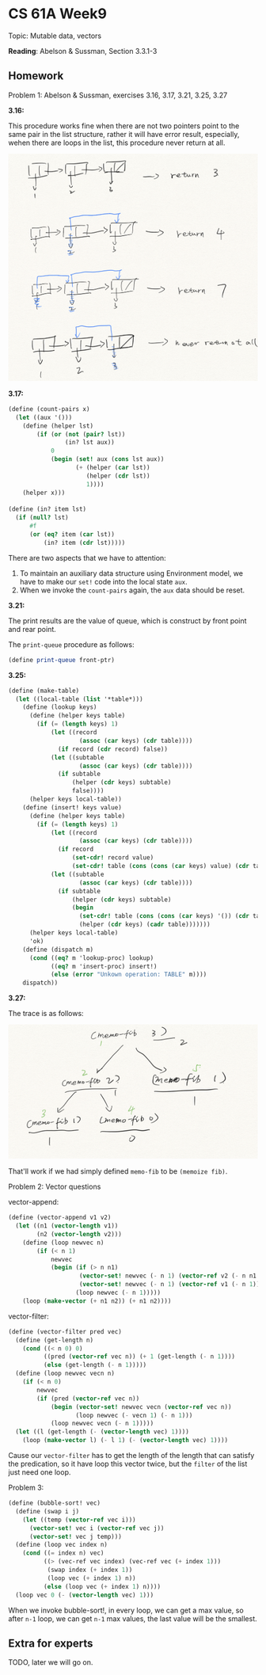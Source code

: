 # CS 61A Week9

Topic: Mutable data, vectors

**Reading**: Abelson & Sussman, Section 3.3.1-3

## Homework

Problem 1: Abelson & Sussman, exercises 3.16, 3.17, 3.21, 3.25, 3.27

**3.16:**

This procedure works fine when there are not two pointers point to the same pair in the list structure, rather it will have error result, especially, wehen there are loops in the list, this procedure never return at all.

![3.16](../images/3.16.png)

**3.17:**

```Scheme
(define (count-pairs x)
  (let ((aux '()))
    (define (helper lst)
        (if (or (not (pair? lst))
                (in? lst aux))
            0
            (begin (set! aux (cons lst aux))
                   (+ (helper (car lst))
                      (helper (cdr lst))
                      1))))
    (helper x)))

(define (in? item lst)
  (if (null? lst)
      #f
      (or (eq? item (car lst))
          (in? item (cdr lst)))))

```

There are two aspects that we have to attention:

1. To maintain an auxiliary data structure using Environment model, we have to make our `set!` code into the local state `aux`.
2. When we invoke the `count-pairs` again, the `aux` data should be reset.

**3.21:**

The print results are the value of queue, which is construct by front point and rear point.

The `print-queue` procedure as follows:

```Scheme
(define print-queue front-ptr)
```

**3.25:**

```Scheme
(define (make-table)
  (let ((local-table (list '*table*)))
    (define (lookup keys)
      (define (helper keys table)
        (if (= (length keys) 1)
            (let ((record
                    (assoc (car keys) (cdr table))))
              (if record (cdr record) false))
            (let ((subtable
                    (assoc (car keys) (cdr table))))
              (if subtable
                  (helper (cdr keys) subtable)
                  false))))
      (helper keys local-table))
    (define (insert! keys value)
      (define (helper keys table)
        (if (= (length keys) 1)
            (let ((record
                    (assoc (car keys) (cdr table))))
              (if record
                  (set-cdr! record value)
                  (set-cdr! table (cons (cons (car keys) value) (cdr table)))))
            (let ((subtable
                    (assoc (car keys) (cdr table))))
              (if subtable
                  (helper (cdr keys) subtable)
                  (begin 
                    (set-cdr! table (cons (cons (car keys) '()) (cdr table)))
                    (helper (cdr keys) (cadr table)))))))
      (helper keys local-table)
      'ok)
    (define (dispatch m)
      (cond ((eq? m 'lookup-proc) lookup)
            ((eq? m 'insert-proc) insert!)
            (else (error "Unkown operation: TABLE" m))))
    dispatch))
```

**3.27:**

The trace is as follows:

![3.27](../images/3.27.png)

That'll work if we had simply defined `memo-fib` to be `(memoize fib)`.

Problem 2: Vector questions

vector-append:

```Scheme
(define (vector-append v1 v2)
  (let ((n1 (vector-length v1))
        (n2 (vector-length v2)))  
    (define (loop newvec n)
        (if (< n 1)
            newvec
            (begin (if (> n n1)
                    (vector-set! newvec (- n 1) (vector-ref v2 (- n n1 1)))
                    (vector-set! newvec (- n 1) (vector-ref v1 (- n 1))))
                   (loop newvec (- n 1)))))
    (loop (make-vector (+ n1 n2)) (+ n1 n2))))
```

vector-filter:

```Scheme
(define (vector-filter pred vec)
  (define (get-length n)
    (cond ((< n 0) 0)
          ((pred (vector-ref vec n)) (+ 1 (get-length (- n 1))))
          (else (get-length (- n 1)))))
  (define (loop newvec vecn n)
    (if (< n 0)
        newvec
        (if (pred (vector-ref vec n))
            (begin (vector-set! newvec vecn (vector-ref vec n))
                   (loop newvec (- vecn 1) (- n 1)))
            (loop newvec vecn (- n 1)))))
  (let ((l (get-length (- (vector-length vec) 1))))
    (loop (make-vector l) (- l 1) (- (vector-length vec) 1))))
```

Cause our `vector-filter` has to get the length of the length that can satisfy the predication, so it have loop this vector twice, but the `filter` of the list just need one loop.

Problem 3:

```Scheme
(define (bubble-sort! vec)
  (define (swap i j)
    (let ((temp (vector-ref vec i)))
      (vector-set! vec i (vector-ref vec j))
      (vector-set! vec j temp)))
  (define (loop vec index n)
    (cond ((= index n) vec)
          ((> (vec-ref vec index) (vec-ref vec (+ index 1)))
           (swap index (+ index 1))
           (loop vec (+ index 1) n))
          (else (loop vec (+ index 1) n))))
  (loop vec 0 (- (vector-length vec) 1)))
```

When we invoke bubble-sort!, in every loop, we can get a max value, so after `n-1` loop, we can get `n-1` max values, the last value will be the smallest.

## Extra for experts

TODO, later we will go on.
